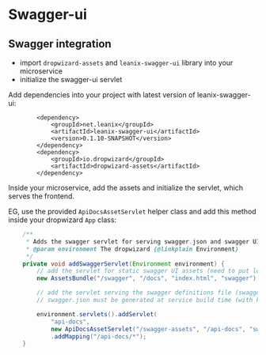 # Swagger-ui

## Swagger integration

* import `dropwizard-assets` and `leanix-swagger-ui` library into your microservice 
* initialize the swagger-ui servlet  


Add dependencies into your project with latest version of leanix-swagger-ui:

```
        <dependency>
            <groupId>net.leanix</groupId>
            <artifactId>leanix-swagger-ui</artifactId>
            <version>0.1.10-SNAPSHOT</version>
        </dependency>
        <dependency>
            <groupId>io.dropwizard</groupId>
            <artifactId>dropwizard-assets</artifactId>
        </dependency>
```


Inside your microservice, add the assets and initialize the servlet, which serves the frontend.

EG, use the provided `ApiDocsAssetServlet` helper class and add this method inside your dropwizard `App` class:

```java
    /**
     * Adds the swagger servlet for serving swagger.json and swagger UI.
     * @param environment The dropwizard {@linkplain Environment}
     */
    private void addSwaggerServlet(Environment environment) {
        // add the servlet for static swagger UI assets (need to put leanix-swagger-ui into the classpath)
        new AssetsBundle("/swagger", "/docs", "index.html", "swagger").run(environment);

        // add the servlet serving the swagger definitions file (swagger.json)
        // swagger.json must be generated at service build time (with kong chen plugin)

        environment.servlets().addServlet(
            "api-docs",
            new ApiDocsAssetServlet("/swagger-assets", "/api-docs", "swagger.json", Charsets.UTF_8, "configureMeIfNeeded"))
            .addMapping("/api-docs/*");
    }
```

